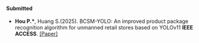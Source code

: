 #### Submitted

- <strong>Hou P.*</strong>, Huang S.(2025). BCSM-YOLO: An improved product package recognition algorithm for unmanned retail stores based on YOLOv11 <strong>IEEE ACCESS</strong>. [[Paper]](https://doi.org/10.1109/ACCESS.2025.3595175 )
